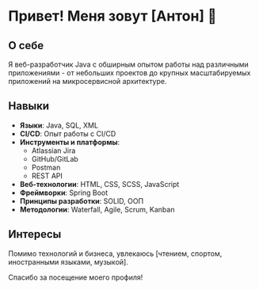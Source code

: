# Привет! Меня зовут [Антон] 👋

## О себе
Я веб-разработчик Java с обширным опытом работы над различными приложениями - от небольших проектов до крупных масштабируемых приложений на микросервисной архитектуре.

## Навыки
- **Языки**: Java, SQL, XML
- **CI/CD**: Опыт работы с CI/CD
- **Инструменты и платформы**:
  - Atlassian Jira
  - GitHub/GitLab
  - Postman
  - REST API
- **Веб-технологии**: HTML, CSS, SCSS, JavaScript
- **Фреймворки**: Spring Boot
- **Принципы разработки**: SOLID, ООП
- **Методологии**: Waterfall, Agile, Scrum, Kanban

## Интересы
Помимо технологий и бизнеса, увлекаюсь [чтением, спортом, иностранными языками, музыкой].

Спасибо за посещение моего профиля!

